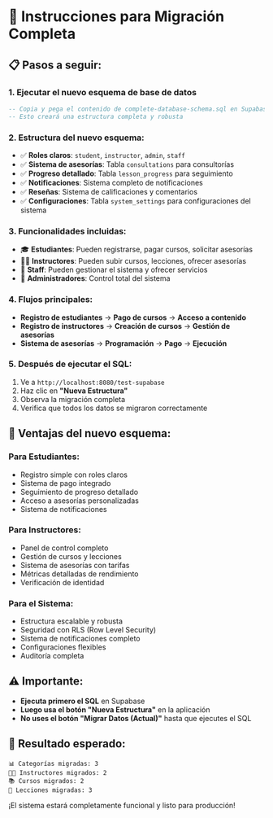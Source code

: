 # 🚀 Instrucciones para Migración Completa

## 📋 Pasos a seguir:

### 1. **Ejecutar el nuevo esquema de base de datos**
```sql
-- Copia y pega el contenido de complete-database-schema.sql en Supabase SQL Editor
-- Esto creará una estructura completa y robusta
```

### 2. **Estructura del nuevo esquema:**
- ✅ **Roles claros**: `student`, `instructor`, `admin`, `staff`
- ✅ **Sistema de asesorías**: Tabla `consultations` para consultorías
- ✅ **Progreso detallado**: Tabla `lesson_progress` para seguimiento
- ✅ **Notificaciones**: Sistema completo de notificaciones
- ✅ **Reseñas**: Sistema de calificaciones y comentarios
- ✅ **Configuraciones**: Tabla `system_settings` para configuraciones del sistema

### 3. **Funcionalidades incluidas:**
- 🎓 **Estudiantes**: Pueden registrarse, pagar cursos, solicitar asesorías
- 👨‍🏫 **Instructores**: Pueden subir cursos, lecciones, ofrecer asesorías
- 👥 **Staff**: Pueden gestionar el sistema y ofrecer servicios
- 🔧 **Administradores**: Control total del sistema

### 4. **Flujos principales:**
- **Registro de estudiantes** → **Pago de cursos** → **Acceso a contenido**
- **Registro de instructores** → **Creación de cursos** → **Gestión de asesorías**
- **Sistema de asesorías** → **Programación** → **Pago** → **Ejecución**

### 5. **Después de ejecutar el SQL:**
1. Ve a `http://localhost:8080/test-supabase`
2. Haz clic en **"Nueva Estructura"**
3. Observa la migración completa
4. Verifica que todos los datos se migraron correctamente

## 🔧 **Ventajas del nuevo esquema:**

### **Para Estudiantes:**
- Registro simple con roles claros
- Sistema de pago integrado
- Seguimiento de progreso detallado
- Acceso a asesorías personalizadas
- Sistema de notificaciones

### **Para Instructores:**
- Panel de control completo
- Gestión de cursos y lecciones
- Sistema de asesorías con tarifas
- Métricas detalladas de rendimiento
- Verificación de identidad

### **Para el Sistema:**
- Estructura escalable y robusta
- Seguridad con RLS (Row Level Security)
- Sistema de notificaciones completo
- Configuraciones flexibles
- Auditoría completa

## ⚠️ **Importante:**
- **Ejecuta primero el SQL** en Supabase
- **Luego usa el botón "Nueva Estructura"** en la aplicación
- **No uses el botón "Migrar Datos (Actual)"** hasta que ejecutes el SQL

## 🎯 **Resultado esperado:**
```
📊 Categorías migradas: 3
👨‍🏫 Instructores migrados: 2
📚 Cursos migrados: 2
🎥 Lecciones migradas: 3
```

¡El sistema estará completamente funcional y listo para producción!
